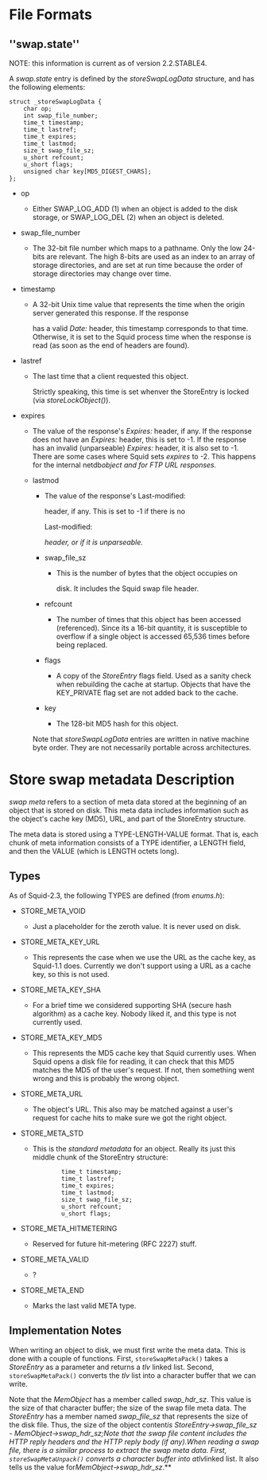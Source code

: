 # File Formats

## ''swap.state''

NOTE: this information is current as of version 2.2.STABLE4.

A *swap.state* entry is defined by the *storeSwapLogData* structure, and
has the following elements:

    struct _storeSwapLogData {
        char op;
        int swap_file_number;
        time_t timestamp;
        time_t lastref;
        time_t expires;
        time_t lastmod;
        size_t swap_file_sz;
        u_short refcount;
        u_short flags;
        unsigned char key[MD5_DIGEST_CHARS];
    };

  - op
    
      - Either SWAP_LOG_ADD (1) when an object is added to the disk
        storage, or SWAP_LOG_DEL (2) when an object is deleted.

  - swap_file_number
    
      - The 32-bit file number which maps to a pathname. Only the low
        24-bits are relevant. The high 8-bits are used as an index to an
        array of storage directories, and are set at run time because
        the order of storage directories may change over time.

  - timestamp
    
      - A 32-bit Unix time value that represents the time when the
        origin server generated this response. If the response
        
        has a valid *Date:* header, this timestamp corresponds to that
        time. Otherwise, it is set to the Squid process time when the
        response is read (as soon as the end of headers are found).

  - lastref
    
      - The last time that a client requested this object.
        
        Strictly speaking, this time is set whenver the StoreEntry is
        locked (via *storeLockObject()*).

  - expires
    
      - The value of the response's *Expires:* header, if any. If the
        response does not have an *Expires:* header, this is set to -1.
        If the response has an invalid (unparseable) *Expires:* header,
        it is also set to -1. There are some cases where Squid sets
        *expires* to -2. This happens for the internal netdb*object and
        for FTP URL responses.*
    
      - lastmod
        
          - The value of the response's Last-modified:
            
            header, if any. This is set to -1 if there is no
            
            Last-modified:
            
            *header, or if it is unparseable.*
        
          - swap_file_sz
            
              - This is the number of bytes that the object occupies on
                
                disk. It includes the Squid swap file header.
        
          - refcount
            
              - The number of times that this object has been accessed
                (referenced). Since its a 16-bit quantity, it is
                susceptible to overflow if a single object is accessed
                65,536 times before being replaced.
        
          - flags
            
              - A copy of the *StoreEntry* flags field. Used as a sanity
                check when rebuilding the cache at startup. Objects that
                have the KEY_PRIVATE flag set are not added back to the
                cache.
        
          - key
            
              - The 128-bit MD5 hash for this object.
        
        Note that *storeSwapLogData* entries are written in native
        machine byte order. They are not necessarily portable across
        architectures.

# Store swap metadata Description

*swap meta* refers to a section of meta data stored at the beginning of
an object that is stored on disk. This meta data includes information
such as the object's cache key (MD5), URL, and part of the StoreEntry
structure.

The meta data is stored using a TYPE-LENGTH-VALUE format. That is, each
chunk of meta information consists of a TYPE identifier, a LENGTH field,
and then the VALUE (which is LENGTH octets long).

## Types

As of Squid-2.3, the following TYPES are defined (from *enums.h*):

  - STORE_META_VOID
    
      - Just a placeholder for the zeroth value. It is never used on
        disk.

  - STORE_META_KEY_URL
    
      - This represents the case when we use the URL as the cache key,
        as Squid-1.1 does. Currently we don't support using a URL as a
        cache key, so this is not used.

  - STORE_META_KEY_SHA
    
      - For a brief time we considered supporting SHA (secure hash
        algorithm) as a cache key. Nobody liked it, and this type is not
        currently used.

  - STORE_META_KEY_MD5
    
      - This represents the MD5 cache key that Squid currently uses.
        When Squid opens a disk file for reading, it can check that this
        MD5 matches the MD5 of the user's request. If not, then
        something went wrong and this is probably the wrong object.

  - STORE_META_URL
    
      - The object's URL. This also may be matched against a user's
        request for cache hits to make sure we got the right object.

  - STORE_META_STD
    
      - This is the *standard metadata* for an object. Really its just
        this middle chunk of the StoreEntry structure:
        
        ``` 
                time_t timestamp;
                time_t lastref;
                time_t expires;
                time_t lastmod;
                size_t swap_file_sz;
                u_short refcount;
                u_short flags;
        ```

  - STORE_META_HITMETERING
    
      - Reserved for future hit-metering (RFC 2227) stuff.

  - STORE_META_VALID
    
      - ?

  - STORE_META_END
    
      - Marks the last valid META type.

## Implementation Notes

When writing an object to disk, we must first write the meta data. This
is done with a couple of functions. First, `storeSwapMetaPack()` takes a
*StoreEntry* as a parameter and returns a *tlv* linked list. Second,
`storeSwapMetaPack()` converts the *tlv* list into a character buffer
that we can write.

Note that the *MemObject* has a member called *swap_hdr_sz*. This
value is the size of that character buffer; the size of the swap file
meta data. The *StoreEntry* has a member named *swap_file_sz* that
represents the size of the disk file. Thus, the size of the object
content*is StoreEntry-\>swap_file_sz - MemObject-\>swap_hdr_sz;Note
that the swap file content includes the HTTP reply headers and the HTTP
reply body (if any).When reading a swap file, there is a similar process
to extract the swap meta data. First, `storeSwapMetaUnpack()` converts a
character buffer into atlv*linked list. It also tells us the value
for*MemObject-\>swap_hdr_sz*.**
